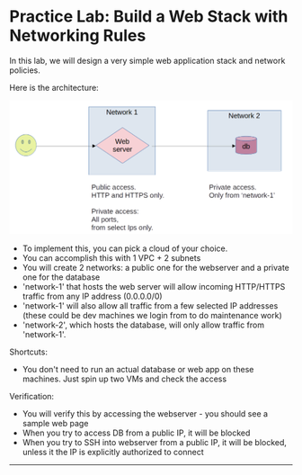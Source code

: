 # Practice Lab: Build a Web Stack with Networking Rules

In this lab, we will design a very simple web application stack and network policies.

Here is the architecture:

<img src="../images/web-stack-architecture-1.png">

* To implement this, you can pick a cloud of your choice.
* You can accomplish this with 1 VPC + 2 subnets
* You will create 2 networks: a public one for the webserver and a private one for the database
* 'network-1' that hosts the web server will allow incoming HTTP/HTTPS traffic from any IP address (0.0.0.0/0)
* 'network-1' will also allow all traffic from a few selected IP addresses (these could be dev machines we login from to do maintenance work)
* 'network-2', which hosts the database, will only allow traffic from 'network-1'.

Shortcuts:

* You don't need to run an actual database or web app on these machines.  Just spin up two VMs and check the access

Verification:

* You will verify this by accessing the webserver - you should see a sample web page
* When you try to access DB from a public IP, it will be blocked
* When you try to SSH into webserver from a public IP, it will be blocked, unless it the IP is explicitly authorized to connect

---
